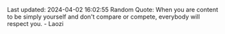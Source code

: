 Last updated: 2024-04-02 16:02:55
Random Quote: When you are content to be simply yourself and don't compare or compete, everybody will respect you. - Laozi